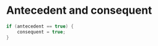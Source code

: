 #                  Antecedent and consequent

```JAVA
if (antecedent == true) {
    consequent = true;
}
```